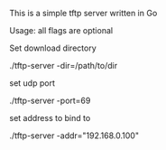 This is a simple tftp server written in Go

Usage:
all flags are optional 

Set download directory

./tftp-server -dir=/path/to/dir

set udp port

./tftp-server -port=69

set address to bind to

./tftp-server -addr="192.168.0.100"
